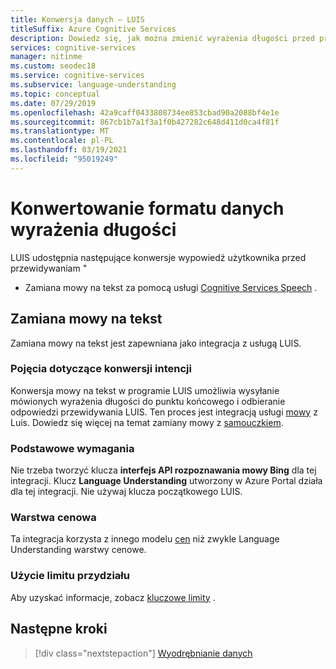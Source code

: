 ```yaml
---
title: Konwersja danych — LUIS
titleSuffix: Azure Cognitive Services
description: Dowiedz się, jak można zmienić wyrażenia długości przed przewidywaniami w Language Understanding (LUIS)
services: cognitive-services
manager: nitinme
ms.custom: seodec18
ms.service: cognitive-services
ms.subservice: language-understanding
ms.topic: conceptual
ms.date: 07/29/2019
ms.openlocfilehash: 42a9caff0433808734ee853cbad90a2088bf4e1e
ms.sourcegitcommit: 867cb1b7a1f3a1f0b427282c648d411d0ca4f81f
ms.translationtype: MT
ms.contentlocale: pl-PL
ms.lasthandoff: 03/19/2021
ms.locfileid: "95019249"
---
```

# <a name="convert-data-format-of-utterances"></a>Konwertowanie formatu danych wyrażenia długości
LUIS udostępnia następujące konwersje wypowiedź użytkownika przed przewidywaniam "

* Zamiana mowy na tekst za pomocą usługi [Cognitive Services Speech](../Speech-Service/overview.md) .

## <a name="speech-to-text"></a>Zamiana mowy na tekst

Zamiana mowy na tekst jest zapewniana jako integracja z usługą LUIS.

### <a name="intent-conversion-concepts"></a>Pojęcia dotyczące konwersji intencji
Konwersja mowy na tekst w programie LUIS umożliwia wysyłanie mówionych wyrażenia długości do punktu końcowego i odbieranie odpowiedzi przewidywania LUIS. Ten proces jest integracją usługi [mowy](/azure/cognitive-services/Speech) z Luis. Dowiedz się więcej na temat zamiany mowy z [samouczkiem](../speech-service/how-to-recognize-intents-from-speech-csharp.md).

### <a name="key-requirements"></a>Podstawowe wymagania
Nie trzeba tworzyć klucza **interfejs API rozpoznawania mowy Bing** dla tej integracji. Klucz **Language Understanding** utworzony w Azure Portal działa dla tej integracji. Nie używaj klucza początkowego LUIS.

### <a name="pricing-tier"></a>Warstwa cenowa
Ta integracja korzysta z innego modelu [cen](luis-limits.md#key-limits) niż zwykle Language Understanding warstwy cenowe.

### <a name="quota-usage"></a>Użycie limitu przydziału
Aby uzyskać informacje, zobacz [kluczowe limity](luis-limits.md#key-limits) .

## <a name="next-steps"></a>Następne kroki

> [!div class="nextstepaction"]
> [Wyodrębnianie danych](luis-concept-data-extraction.md)